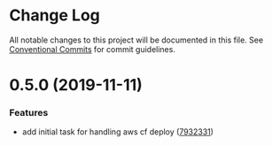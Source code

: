 # Change Log

All notable changes to this project will be documented in this file.
See [Conventional Commits](https://conventionalcommits.org) for commit guidelines.

# 0.5.0 (2019-11-11)


### Features

* add initial task for handling aws cf deploy ([7932331](https://github.com/CodificationOrg/cutwater/commit/7932331))

